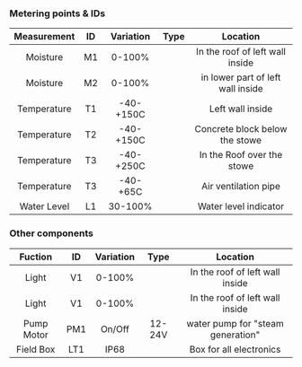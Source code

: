### Metering points & IDs

| Measurement | ID | Variation | Type | Location |
|:-:|:-:|:-:|:-:|:-:|
| Moisture | M1 | 0-100% | | In the roof of left wall inside |
| Moisture | M2 | 0-100% | | in lower part of left wall inside  |
| Temperature | T1 | -40-+150C | | Left wall inside  |
| Temperature | T2 | -40-+150C | | Concrete block below the stowe |
| Temperature | T3 | -40-+250C | | In the Roof over the stowe |
| Temperature | T3 | -40-+65C | | Air ventilation pipe |
| Water Level | L1 | 30-100% | | Water level indicator |
### Other components

| Fuction | ID | Variation | Type | Location |
|:-:|:-:|:-:|:-:|:-:|
| Light | V1 | 0-100% | | In the roof of left wall inside |
| Light | V1 | 0-100% | | In the roof of left wall inside |
| Pump Motor | PM1 | On/Off |12-24V | water pump for "steam generation" | 
| Field Box | LT1 | IP68 | | Box for all electronics |
